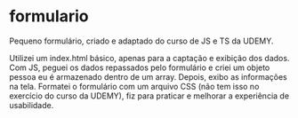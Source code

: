 # formulario
Pequeno formulário, criado e adaptado do curso de JS e TS da UDEMY.

Utilizei um index.html básico, apenas para a captação e exibição dos dados. Com JS, peguei os dados repassados pelo formulário e criei um objeto pessoa eu é armazenado dentro de um array. Depois, exibo as informações na tela. Formatei o formulário com um arquivo CSS (não tem isso no exercício do curso da UDEMY), fiz para praticar e melhorar a experiência de usabilidade.
